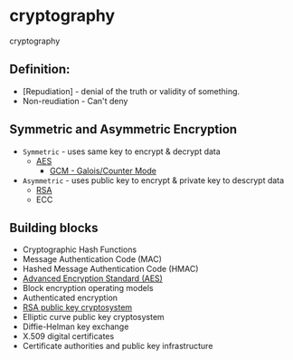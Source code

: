 # cryptography
cryptography

## Definition:

* [Repudiation]  - denial of the truth or validity of something.
* Non-reudiation - Can't deny

## Symmetric and Asymmetric Encryption

* `Symmetric` - uses same key to encrypt & decrypt data
    * [AES](AES/aes.md)
        * [GCM - Galois/Counter Mode](AES/Gcm.md)
* `Asymmetric` - uses public key to encrypt & private key to descrypt data
    * [RSA](RSA/rsa.md)
    * ECC

## Building blocks

* Cryptographic Hash Functions
* Message Authentication Code (MAC)
* Hashed Message Authentication Code (HMAC)
* [Advanced Encryption Standard (AES)](AES/aes.md)
* Block encryption operating models
* Authenticated encryption
* [RSA public key cryptosystem](RSA/rsa.md)
* Elliptic curve public key cryptosystem
* Diffie-Helman key exchange
* X.509 digital certificates
* Certificate authorities and public key infrastructure